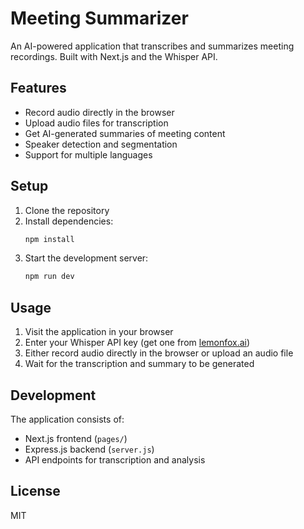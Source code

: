 # Meeting Summarizer

An AI-powered application that transcribes and summarizes meeting recordings. Built with Next.js and the Whisper API.

## Features

- Record audio directly in the browser
- Upload audio files for transcription
- Get AI-generated summaries of meeting content
- Speaker detection and segmentation
- Support for multiple languages

## Setup

1. Clone the repository
2. Install dependencies:
   ```bash
   npm install
   ```
3. Start the development server:
   ```bash
   npm run dev
   ```

## Usage

1. Visit the application in your browser
2. Enter your Whisper API key (get one from [lemonfox.ai](https://lemonfox.ai))
3. Either record audio directly in the browser or upload an audio file
4. Wait for the transcription and summary to be generated

## Development

The application consists of:
- Next.js frontend (`pages/`)
- Express.js backend (`server.js`)
- API endpoints for transcription and analysis

## License

MIT
